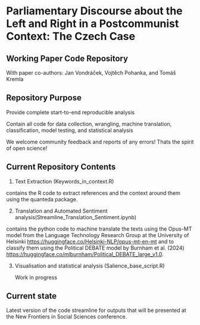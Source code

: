 # Parliamentary Discourse about the Left and Right in a Postcommunist Context: The Czech Case

## Working Paper Code Repository

With paper co-authors: Jan Vondráček, Vojtěch Pohanka, and Tomáš Kremla 


## Repository Purpose

Provide complete start-to-end reproducible analysis

Contain all code for data collection, wrangling, machine translation, classification, model testing, and statistical analysis

We welcome community feedback and reports of any errors! Thats the spirit of open science!

## Current Repository Contents
1. Text Extraction (Keywords_in_context.R)

  contains the R code to extract references and the context around them using the quanteda package.

2. Translation and Automated Sentiment analysis(Streamline_Translation_Sentiment.ipynb)

  contains the python code to machine translate the texts using the Opus-MT model from the Language Technology Research Group at the University of Helsinki https://huggingface.co/Helsinki-NLP/opus-mt-en-mt and to classify them using the Political DEBATE model by Burnham et al. (2024) https://huggingface.co/mlburnham/Political_DEBATE_large_v1.0.

3. Visualisation and statistical analysis (Salience_base_script.R)

   Work in progress


## Current state

Latest version of the code streamline for outputs that will be presented at the New Frontiers in Social Sciences conference.
